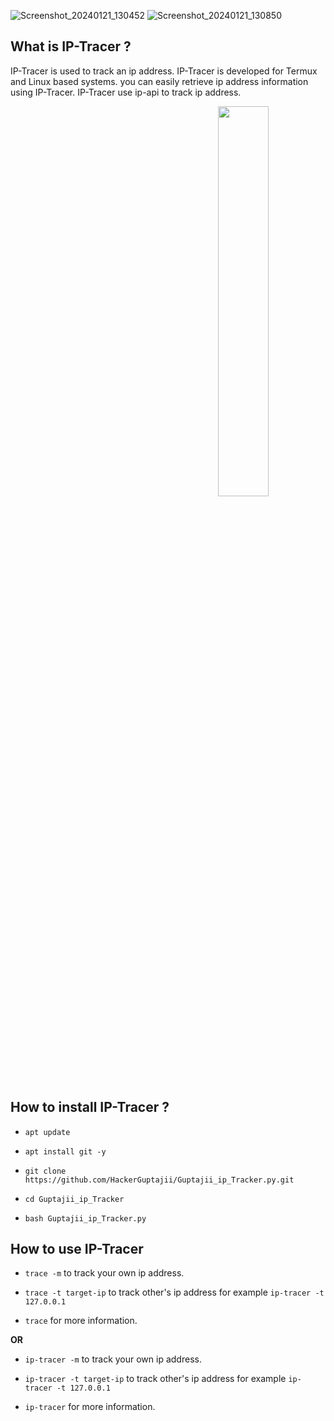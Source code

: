 ![Screenshot_20240121_130452](https://github.com/GuptajiiHacker/Guptajii_ip_Tracker/assets/155041576/be6bd682-4baf-4016-9b14-b82ab19e3c02)
![Screenshot_20240121_130850](https://github.com/GuptajiiHacker/Guptajii_ip_Tracker/assets/155041576/6c813f8b-c812-42d3-9a99-1ade94d183f6)
## What is IP-Tracer ?

IP-Tracer is used to track an ip address. IP-Tracer is developed for Termux and Linux based systems. you can easily retrieve ip address information using IP-Tracer. IP-Tracer use ip-api to track ip address.

<p align="center">
<img width="47%"![Screenshot_20240121_130452](https://github.com/GuptajiiHacker/Guptajii_ip_Tracker/assets/155041576/7a8dcc4c-5189-4188-8f0c-dc634c32d45d)
"/>
<img width="40%" src="![Screenshot_20240121_130850](https://github.com/GuptajiiHacker/Guptajii_ip_Tracker/assets/155041576/05a91a97-b7dd-453e-aed0-d4d1d1fc7ef9)
"/>
</p>

## How to install IP-Tracer ?

* `apt update`

* `apt install git -y`

* `git clone https://github.com/HackerGuptajii/Guptajii_ip_Tracker.py.git`

* `cd Guptajii_ip_Tracker`

* `bash Guptajii_ip_Tracker.py`




## How to use IP-Tracer

* `trace -m` to track your own ip address.

* `trace -t target-ip` to track other's ip address for example `ip-tracer -t 127.0.0.1`

* `trace` for more information.

**OR**

* `ip-tracer -m` to track your own ip address.

* `ip-tracer -t target-ip` to track other's ip address for example `ip-tracer -t 127.0.0.1`

* `ip-tracer` for more information.

